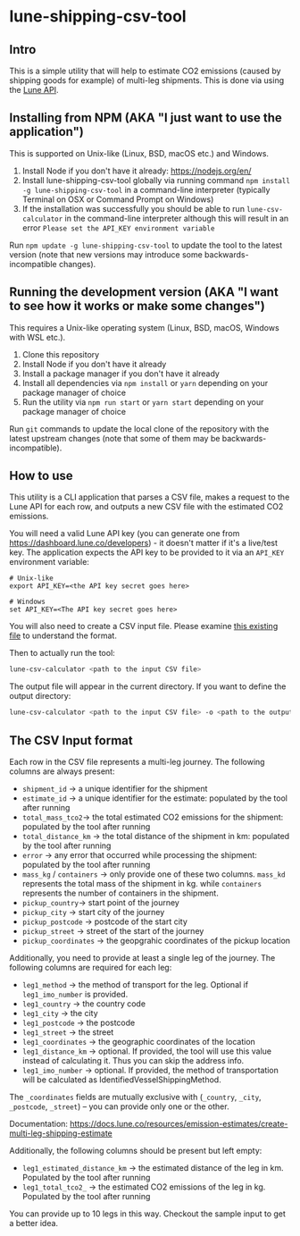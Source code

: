 lune-shipping-csv-tool
======================

## Intro

This is a simple utility that will help to estimate CO2 emissions (caused by shipping goods for example) of multi-leg shipments.
This is done via using the [Lune API](https://docs.lune.co).

## Installing from NPM (AKA "I just want to use the application")

This is supported on Unix-like (Linux, BSD, macOS etc.) and Windows.

1. Install Node if you don't have it already: https://nodejs.org/en/
2. Install lune-shipping-csv-tool globally via running command `npm install -g lune-shipping-csv-tool` in a command-line interpreter 
(typically Terminal on OSX or Command Prompt on Windows)
3. If the installation was successfully you should be able to run `lune-csv-calculator` in the command-line interpreter although this
will result in an error `Please set the API_KEY environment variable`

Run `npm update -g lune-shipping-csv-tool` to update the tool to the latest version (note
that new versions may introduce some backwards-incompatible changes).

## Running the development version (AKA "I want to see how it works or make some changes")

This requires a Unix-like operating system (Linux, BSD, macOS, Windows with WSL etc.).

1. Clone this repository
2. Install Node if you don't have it already
3. Install a package manager if you don't have it already
4. Install all dependencies via  `npm install` or `yarn` depending on your package manager of choice
5. Run the utility via `npm run start` or `yarn start` depending on your package manager of choice

Run `git` commands to update the local clone of the repository with the latest upstream changes
(note that some of them may be backwards-incompatible).

## How to use

This utility is a CLI application that parses a CSV file, makes a request to the Lune API for each row, and outputs a 
new CSV file with the estimated CO2 emissions.

You will need a valid Lune API key (you can generate one from https://dashboard.lune.co/developers) - it doesn't matter if 
it's a live/test key. The application expects the API key to be provided to it via an `API_KEY`
environment variable:

```
# Unix-like
export API_KEY=<the API key secret goes here>

# Windows
set API_KEY=<The API key secret goes here>
```

You will also need to create a CSV input file. Please examine [this existing file](https://github.com/lune-climate/lune-shipping-csv-tool/blob/master/input/sampleInput.csv)
to understand the format.

Then to actually run the tool:

```bash
lune-csv-calculator <path to the input CSV file>
```

The output file will appear in the current directory. If you want to define the output directory:

```bash
lune-csv-calculator <path to the input CSV file> -o <path to the output directory>
```

## The CSV Input format

Each row in the CSV file represents a multi-leg journey. The following columns are always present: 

* `shipment_id` -> a unique identifier for the shipment
* `estimate_id` -> a unique identifier for the estimate: populated by the tool after running
* `total_mass_tco2`-> the total estimated CO2 emissions for the shipment: populated by the tool after running
* `total_distance_km` -> the total distance of the shipment in km: populated by the tool after running
* `error` -> any error that occurred while processing the shipment: populated by the tool after running
* `mass_kg` / `containers` -> only provide one of these two columns. `mass_kd` represents the total mass of the shipment in kg. while `containers` represents the number of containers in the shipment.
* `pickup_country`-> start point of the journey
* `pickup_city` -> start city of the journey
* `pickup_postcode` -> postcode of the start city
* `pickup_street` -> street of the start of the journey
* `pickup_coordinates` -> the geopgrahic coordinates of the pickup location

Additionally, you need to provide at least a single leg of the journey. The following columns are required for each leg:

* `leg1_method` -> the method of transport for the leg. Optional if `leg1_imo_number` is provided.
* `leg1_country` -> the country code
* `leg1_city` -> the city
* `leg1_postcode` -> the postcode
* `leg1_street` -> the street
* `leg1_coordinates` -> the geographic coordinates of the location
* `leg1_distance_km` -> optional. If provided, the tool will use this value instead of calculating it. Thus you can skip the address info.
* `leg1_imo_number` -> optional. If provided, the method of transportation will be calculated as IdentifiedVesselShippingMethod.

The `_coordinates` fields are mutually exclusive with (`_country`, `_city`, `_postcode`,
`_street`) – you can provide only one or the other.

Documentation: https://docs.lune.co/resources/emission-estimates/create-multi-leg-shipping-estimate

Additionally, the following columns should be present but left empty:

* `leg1_estimated_distance_km` -> the estimated distance of the leg in km. Populated by the tool after running
* `leg1_total_tco2_` -> the estimated CO2 emissions of the leg in kg. Populated by the tool after running

You can provide up to 10 legs in this way. Checkout the sample input to get a better idea.
